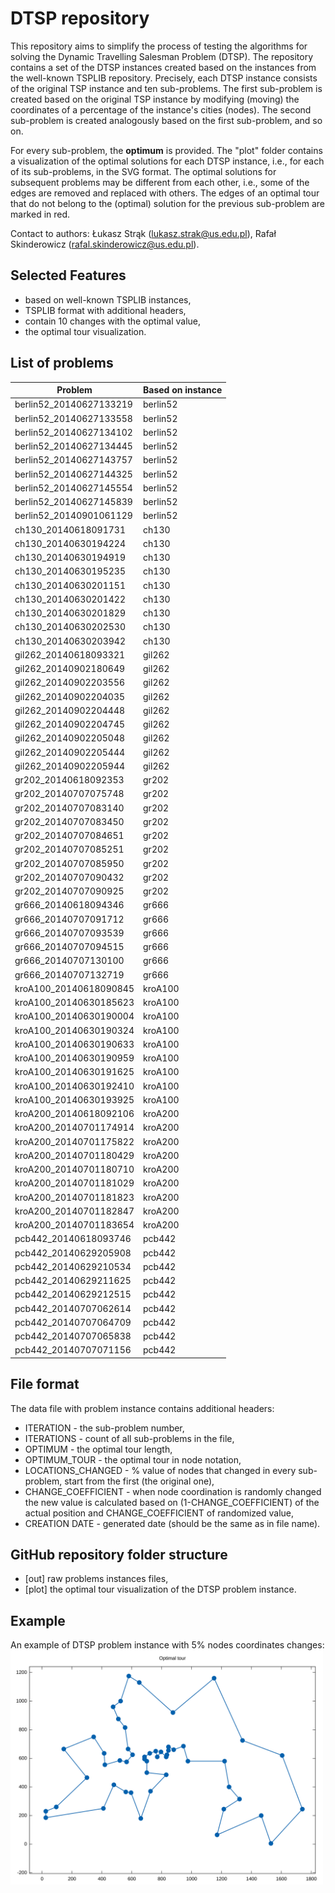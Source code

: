 # DTSP repository

This repository aims to simplify the process of testing the algorithms for
solving the Dynamic Travelling Salesman Problem (DTSP).  The repository
contains a set of the DTSP instances created based on the instances from the
well-known TSPLIB repository. Precisely, each DTSP instance consists of the
original TSP instance and ten sub-problems. The first sub-problem is created
based on the original TSP instance by modifying (moving) the coordinates of a
percentage of the instance's cities (nodes).  The second sub-problem is created
analogously based on the first sub-problem, and so on.

For every sub-problem, the **optimum** is provided.  The "plot" folder contains
a visualization of the optimal solutions for each DTSP instance, i.e., for each
of its sub-problems, in the SVG format. The optimal solutions for subsequent
problems may be different from each other, i.e., some of the edges are removed
and replaced with others. The edges of an optimal tour that do not belong to
the (optimal) solution for the previous sub-problem are marked in red.

Contact to authors: Łukasz
Strąk (lukasz.strak@us.edu.pl), Rafał Skinderowicz
(rafal.skinderowicz@us.edu.pl).


## Selected Features
  - based on well-known TSPLIB instances,
  - TSPLIB format with additional headers,
  - contain 10 changes with the optimal value,
  - the optimal tour visualization.

## List of problems

| Problem | Based on instance |
| ------ | ------ |
|berlin52_20140627133219|berlin52|
|berlin52_20140627133558|berlin52|
|berlin52_20140627134102|berlin52|
|berlin52_20140627134445|berlin52|
|berlin52_20140627143757|berlin52|
|berlin52_20140627144325|berlin52|
|berlin52_20140627145554|berlin52|
|berlin52_20140627145839|berlin52|
|berlin52_20140901061129|berlin52|
|ch130_20140618091731|ch130|
|ch130_20140630194224|ch130|
|ch130_20140630194919|ch130|
|ch130_20140630195235|ch130|
|ch130_20140630201151|ch130|
|ch130_20140630201422|ch130|
|ch130_20140630201829|ch130|
|ch130_20140630202530|ch130|
|ch130_20140630203942|ch130|
|gil262_20140618093321|gil262|
|gil262_20140902180649|gil262|
|gil262_20140902203556|gil262|
|gil262_20140902204035|gil262|
|gil262_20140902204448|gil262|
|gil262_20140902204745|gil262|
|gil262_20140902205048|gil262|
|gil262_20140902205444|gil262|
|gil262_20140902205944|gil262|
|gr202_20140618092353|gr202|
|gr202_20140707075748|gr202|
|gr202_20140707083140|gr202|
|gr202_20140707083450|gr202|
|gr202_20140707084651|gr202|
|gr202_20140707085251|gr202|
|gr202_20140707085950|gr202|
|gr202_20140707090432|gr202|
|gr202_20140707090925|gr202|
|gr666_20140618094346|gr666|
|gr666_20140707091712|gr666|
|gr666_20140707093539|gr666|
|gr666_20140707094515|gr666|
|gr666_20140707130100|gr666|
|gr666_20140707132719|gr666|
|kroA100_20140618090845|kroA100|
|kroA100_20140630185623|kroA100|
|kroA100_20140630190004|kroA100|
|kroA100_20140630190324|kroA100|
|kroA100_20140630190633|kroA100|
|kroA100_20140630190959|kroA100|
|kroA100_20140630191625|kroA100|
|kroA100_20140630192410|kroA100|
|kroA100_20140630193925|kroA100|
|kroA200_20140618092106|kroA200|
|kroA200_20140701174914|kroA200|
|kroA200_20140701175822|kroA200|
|kroA200_20140701180429|kroA200|
|kroA200_20140701180710|kroA200|
|kroA200_20140701181029|kroA200|
|kroA200_20140701181823|kroA200|
|kroA200_20140701182847|kroA200|
|kroA200_20140701183654|kroA200|
|pcb442_20140618093746|pcb442|
|pcb442_20140629205908|pcb442|
|pcb442_20140629210534|pcb442|
|pcb442_20140629211625|pcb442|
|pcb442_20140629212515|pcb442|
|pcb442_20140707062614|pcb442|
|pcb442_20140707064709|pcb442|
|pcb442_20140707065838|pcb442|
|pcb442_20140707071156|pcb442|

## File format

The data file with problem instance contains additional headers:
- ITERATION - the sub-problem number,
- ITERATIONS - count of all sub-problems in the file,
- OPTIMUM - the optimal tour length,
- OPTIMUM_TOUR - the optimal tour in node notation,
- LOCATIONS_CHANGED - % value of nodes that changed in every sub-problem, start from the first (the original one),
- CHANGE_COEFFICIENT - when node coordination is randomly changed the new value is calculated based on (1-CHANGE_COEFFICIENT) of the actual position and CHANGE_COEFFICIENT of randomized value,
- CREATION DATE - generated date (should be the same as in file name).


## GitHub repository folder structure

- [out] raw problems instances files,
- [plot] the optimal tour visualization of the DTSP problem instance.

## Example

An example of DTSP problem instance with 5% nodes coordinates changes:
<img src="berlin52_20140618090019_0.opt.svg" alt="alt text" width=500>
